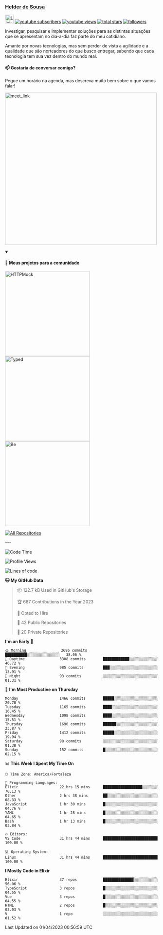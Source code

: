 <p align="left">
<a href="https://github.com/andridus">
    <h3>Helder de Sousa</h3></a>
</p>


<p align="left">
 <a href="https://linkedin.com/in/helder-de-sousa">
    <img height="28px" alt="Linkedin" title="Helder de Sousa" src="https://img.shields.io/badge/-linkedin-blue?style=flat-square&logo=Linkedin&logoColor=white&link=https://www.linkedin.com/in/helder-de-sousa""/></a>
  <a href="https://www.youtube.com/@vocedesenvolvedor?sub_confirmation=1">
    <img alt="youtube subscribers" title="Inscreva-se no canal Você, desenvolvedor" src="https://custom-icon-badges.demolab.com/youtube/channel/subscribers/UCh-qOj_p5CY_AfuR7fEYbwA?color=%23E05D44&label=V0CÊ,%20 DESENVOLVEDOR&logo=video&logoColor=white&style=for-the-badge&labelColor=CE4630""/></a>
  <a href="https://www.youtube.com/@vocedesenvolvedor">
    <img alt="youtube views" title="YouTube Visualizações" src="https://custom-icon-badges.demolab.com/youtube/channel/views/UCh-qOj_p5CY_AfuR7fEYbwA?color=%23E1AD0E&logo=video&logoColor=white&style=for-the-badge&labelColor=C79600"/></a>
  <a href="https://github.com/andridus?tab=repositories&sort=stargazers">
    <img alt="total stars" title="Total de Estrelas no GitHub" src="https://custom-icon-badges.demolab.com/github/stars/andridus?color=55960c&style=for-the-badge&labelColor=488207&logo=star"/></a>
  <a href="https://github.com/andridus?tab=followers">
    <img alt="followers" title="Siga-me on Github" src="https://custom-icon-badges.demolab.com/github/followers/andridus?color=236ad3&labelColor=1155ba&style=for-the-badge&logo=person-add&label=Follow&logoColor=white"/></a>
</p>

<p align="left">
 Investigar, pesquisar e implementar soluções para as distintas situações que se apresentam no dia-a-dia faz parte do meu cotidiano.

Amante por novas tecnologias, mas sem perder de vista a agilidade e a qualidade que são norteadores do que busco entregar, sabendo que cada tecnologia tem sua vez dentro do mundo real.
</p>

#### 📫 Gostaria de conversar comigo?

Pegue um horário na agenda, mas descreva muito bem sobre o que vamos falar!

<a href="https://calendly.com/andridus/30min" target="_blank"><img width="498" alt="meet_link" src="https://user-images.githubusercontent.com/15426564/144297439-f530f383-e73e-41e0-9914-a9b7d3f432e5.png"></a>


<details open>
  <summary><h4>📘 Meus projetos para a comunidade</h4></summary>

  <p align="left">
    <a href="https://github.com/andridus/httpmock"><img width="278" src="https://denvercoder1-github-readme-stats.vercel.app/api/pin/?username=andridus&repo=httpmock&theme=default&show_icons=true" alt="HTTPMock"></a>
    <a href="https://github.com/andridus/typed"><img width="278" src="https://denvercoder1-github-readme-stats.vercel.app/api/pin/?username=andridus&repo=typed&theme=default&show_icons=true" alt="Typed"></a>
    <a href="https://github.com/andridus/bee"><img width="278" src="https://denvercoder1-github-readme-stats.vercel.app/api/pin/?username=andridus&repo=bee&theme=default&show_icons=true" alt="Be"></a>

  </p>

  <a href="https://github.com/andridus?tab=repositories&sort=stargazers"><img alt="All Repositories" title="All Repositories" src="https://custom-icon-badges.demolab.com/badge/-Clique%20aqui%20para%20todos%20os%20meus%20repos-efefef?style=for-the-badge&logoColor=black&logo=repo"/></a>
</details>
---

<!--START_SECTION:waka-->
![Code Time](http://img.shields.io/badge/Code%20Time-320%20hrs%2027%20mins-blue)

![Profile Views](http://img.shields.io/badge/Profile%20Views-25-blue)

![Lines of code](https://img.shields.io/badge/From%20Hello%20World%20I%27ve%20Written-4.9%20million%20lines%20of%20code-blue)

**🐱 My GitHub Data** 

> 📦 122.7 kB Used in GitHub's Storage 
 > 
> 🏆 687 Contributions in the Year 2023
 > 
> 💼 Opted to Hire
 > 
> 📜 42 Public Repositories 
 > 
> 🔑 20 Private Repositories 
 > 
**I'm an Early 🐤** 

```text
🌞 Morning                2695 commits        ██████████░░░░░░░░░░░░░░░   38.06 % 
🌆 Daytime                3308 commits        ████████████░░░░░░░░░░░░░   46.72 % 
🌃 Evening                985 commits         ███░░░░░░░░░░░░░░░░░░░░░░   13.91 % 
🌙 Night                  93 commits          ░░░░░░░░░░░░░░░░░░░░░░░░░   01.31 % 
```
📅 **I'm Most Productive on Thursday** 

```text
Monday                   1466 commits        █████░░░░░░░░░░░░░░░░░░░░   20.70 % 
Tuesday                  1165 commits        ████░░░░░░░░░░░░░░░░░░░░░   16.45 % 
Wednesday                1098 commits        ████░░░░░░░░░░░░░░░░░░░░░   15.51 % 
Thursday                 1690 commits        ██████░░░░░░░░░░░░░░░░░░░   23.87 % 
Friday                   1412 commits        █████░░░░░░░░░░░░░░░░░░░░   19.94 % 
Saturday                 98 commits          ░░░░░░░░░░░░░░░░░░░░░░░░░   01.38 % 
Sunday                   152 commits         █░░░░░░░░░░░░░░░░░░░░░░░░   02.15 % 
```


📊 **This Week I Spent My Time On** 

```text
🕑︎ Time Zone: America/Fortaleza

💬 Programming Languages: 
Elixir                   22 hrs 15 mins      ██████████████████░░░░░░░   70.13 % 
Other                    2 hrs 38 mins       ██░░░░░░░░░░░░░░░░░░░░░░░   08.33 % 
JavaScript               1 hr 30 mins        █░░░░░░░░░░░░░░░░░░░░░░░░   04.76 % 
YAML                     1 hr 28 mins        █░░░░░░░░░░░░░░░░░░░░░░░░   04.65 % 
Bash                     1 hr 13 mins        █░░░░░░░░░░░░░░░░░░░░░░░░   03.84 % 

🔥 Editors: 
VS Code                  31 hrs 44 mins      █████████████████████████   100.00 % 

💻 Operating System: 
Linux                    31 hrs 44 mins      █████████████████████████   100.00 % 
```

**I Mostly Code in Elixir** 

```text
Elixir                   37 repos            ██████████████░░░░░░░░░░░   56.06 % 
TypeScript               3 repos             █░░░░░░░░░░░░░░░░░░░░░░░░   04.55 % 
Vue                      3 repos             █░░░░░░░░░░░░░░░░░░░░░░░░   04.55 % 
HTML                     2 repos             █░░░░░░░░░░░░░░░░░░░░░░░░   03.03 % 
V                        1 repo              ░░░░░░░░░░░░░░░░░░░░░░░░░   01.52 % 
```




 Last Updated on 01/04/2023 00:56:59 UTC
<!--END_SECTION:waka-->
